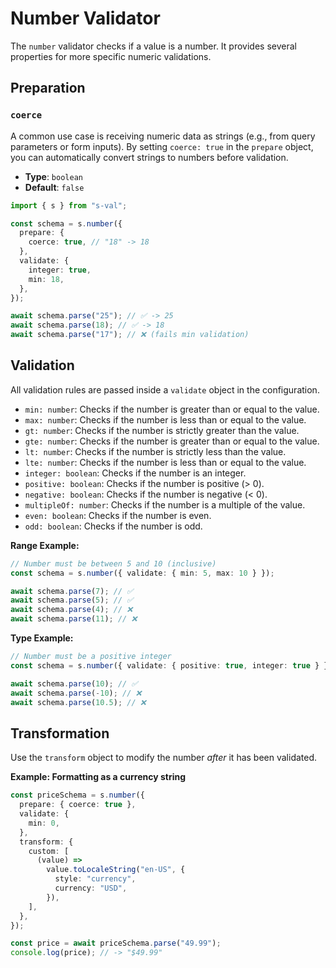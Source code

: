 # Number Validator

The `number` validator checks if a value is a number. It provides several properties for more specific numeric validations.

## Preparation

### `coerce`

A common use case is receiving numeric data as strings (e.g., from query parameters or form inputs). By setting `coerce: true` in the `prepare` object, you can automatically convert strings to numbers before validation.

- **Type**: `boolean`
- **Default**: `false`

```typescript
import { s } from "s-val";

const schema = s.number({
  prepare: {
    coerce: true, // "18" -> 18
  },
  validate: {
    integer: true,
    min: 18,
  },
});

await schema.parse("25"); // ✅ -> 25
await schema.parse(18); // ✅ -> 18
await schema.parse("17"); // ❌ (fails min validation)
```

## Validation

All validation rules are passed inside a `validate` object in the configuration.

- `min: number`: Checks if the number is greater than or equal to the value.
- `max: number`: Checks if the number is less than or equal to the value.
- `gt: number`: Checks if the number is strictly greater than the value.
- `gte: number`: Checks if the number is greater than or equal to the value.
- `lt: number`: Checks if the number is strictly less than the value.
- `lte: number`: Checks if the number is less than or equal to the value.
- `integer: boolean`: Checks if the number is an integer.
- `positive: boolean`: Checks if the number is positive (> 0).
- `negative: boolean`: Checks if the number is negative (< 0).
- `multipleOf: number`: Checks if the number is a multiple of the value.
- `even: boolean`: Checks if the number is even.
- `odd: boolean`: Checks if the number is odd.

**Range Example:**

```typescript
// Number must be between 5 and 10 (inclusive)
const schema = s.number({ validate: { min: 5, max: 10 } });

await schema.parse(7); // ✅
await schema.parse(5); // ✅
await schema.parse(4); // ❌
await schema.parse(11); // ❌
```

**Type Example:**

```typescript
// Number must be a positive integer
const schema = s.number({ validate: { positive: true, integer: true } });

await schema.parse(10); // ✅
await schema.parse(-10); // ❌
await schema.parse(10.5); // ❌
```

## Transformation

Use the `transform` object to modify the number _after_ it has been validated.

**Example: Formatting as a currency string**

```typescript
const priceSchema = s.number({
  prepare: { coerce: true },
  validate: {
    min: 0,
  },
  transform: {
    custom: [
      (value) =>
        value.toLocaleString("en-US", {
          style: "currency",
          currency: "USD",
        }),
    ],
  },
});

const price = await priceSchema.parse("49.99");
console.log(price); // -> "$49.99"
```
